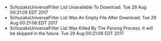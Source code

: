 * SchuzaksUniversalFilter List Unavailable To Download. Tue 29 Aug 00:21:05 EDT 2017
* SchuzaksUniversalFilter List Was An Empty File After Download. Tue 29 Aug 00:21:06 EDT 2017
* SchuzaksUniversalFilter List Was Killed By The Parsing Process. It will be skipped in the future. Tue 29 Aug 00:21:06 EDT 2017
